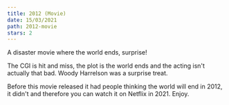 ```yaml
---
title: 2012 (Movie)
date: 15/03/2021
path: 2012-movie
stars: 2
---
```


A disaster movie where the world ends, surprise!

The CGI is hit and miss, the plot is the world ends and the acting isn't actually that bad. Woody Harrelson was a surprise treat.

Before this movie released it had people thinking the world will end in 2012, it didn't and therefore you can watch it on Netflix in 2021. Enjoy.
